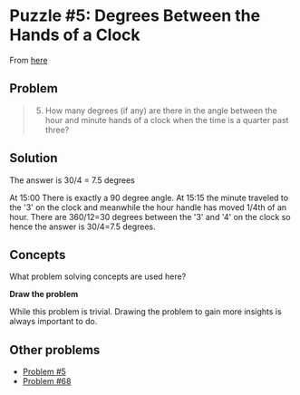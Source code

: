 # Puzzle #5: Degrees Between the Hands of a Clock

From [here](http://puzzles.nigelcoldwell.co.uk/)

## Problem

>5. How many degrees (if any) are there in the angle between the hour and minute hands of a clock when the time is a quarter past three?

## Solution

The answer is 30/4 = 7.5 degrees

At 15:00 There is exactly a 90 degree angle. At 15:15 the minute traveled to the '3' on the clock and meanwhile the hour handle has moved 1/4th of an hour. There are 360/12=30 degrees between the '3' and '4' on the clock so hence the answer is 30/4=7.5 degrees. 

## Concepts

What problem solving concepts are used here? 

**Draw the problem**

While this problem is trivial. Drawing the problem to gain more insights is always important to do. 

## Other problems

* [Problem #5](2020-01-27_riddle_5_clock.md)
* [Problem #68](2020-01-27_riddle_68_red_blue.md)